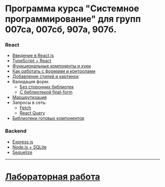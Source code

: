 # Программа курса "Системное программирование" для групп 007са, 007сб, 907а, 907б.

### React
* [Введение в React.js](https://dmitryweiner.github.io/lectures/React%20-%20Basic.html#/)
* [TypeScript + React](https://dmitryweiner.github.io/lectures/React%20-%20TypeScript%20with%20React.html#/)
* [Функциональные компоненты и хуки](https://dmitryweiner.github.io/lectures/React%20-%20Hooks.html#/)
* [Как работать с формами и контролами](https://dmitryweiner.github.io/lectures/React%20-%20Form%20controls.html#/)
* [Добавление стилей и картинок](https://dmitryweiner.github.io/lectures/React%20-%20Styles%20and%20assets.html#/)
* Валидация форм:
  * [Без сторонних библиотек](https://dmitryweiner.github.io/lectures/React%20-%20Form%20validation.html#/)
  * [С библиотекой final-form](https://dmitryweiner.github.io/lectures/React%20-%20Final-form.html#/)
* [Маршрутизация](https://dmitryweiner.github.io/lectures/React%20-%20Router.html#/)
* Запросы в сеть:
  * [Fetch](https://dmitryweiner.github.io/lectures/React%20-%20Network.html#/)
  * [React Query](https://dmitryweiner.github.io/lectures/React%20-%20Query.html#/)
* [Библиотеки готовых компонентов](https://dmitryweiner.github.io/lectures/React%20-%20Component%20libraries.html#/)

### Backend
* [Express.js](https://dmitryweiner.github.io/lectures/Express.html#/)
* [Node.js + SQLite](https://dmitryweiner.github.io/lectures/SQLite.html#/)
* [Sequelize](https://dmitryweiner.github.io/lectures/Sequelize.html#/)

<hr/>

# [Лабораторная работа](laba.md)